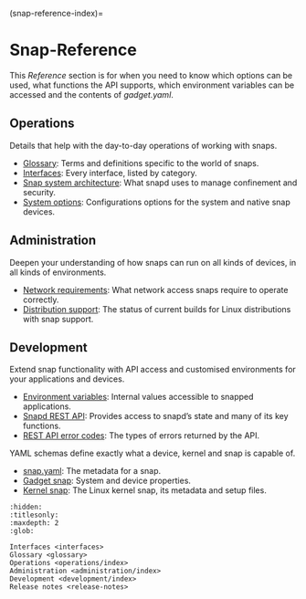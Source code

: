 (snap-reference-index)=
# Snap-Reference

This *Reference* section is for when you need to know which options can be used, what functions the API supports, which environment variables can be accessed and the contents of *gadget.yaml*. 

## Operations

Details that help with the day-to-day operations of working with snaps.

* [Glossary](glossary): Terms and definitions specific to the world of snaps.
* [Interfaces](glossary): Every interface, listed by category.
* [Snap system architecture](/snap-reference/operations/system-architecture): What snapd uses to manage confinement and security. 
* [System options](/snap-reference/operations/system-options): Configurations options for the system and native snap devices.

## Administration

Deepen your understanding of how snaps can run on all kinds of devices, in all kinds of environments.

* [Network requirements](/snap-reference/administration/network-requirements): What network access snaps require to operate correctly.
* [Distribution support](/snap-reference/administration/distribution-support): The status of current builds for Linux distributions with snap support.

## Development

Extend snap functionality with API access and customised environments for your applications and devices.

* [Environment variables](/snap-reference/development/environment-variables): Internal values accessible to snapped applications.
* [Snapd REST API](/snap-reference/development/rest-api/snapd-rest-api): Provides access to snapd’s state and many of its key functions.
* [REST API error codes](/snap-reference/development/rest-api/error-responses): The types of errors returned by the API.

YAML schemas define exactly what a device, kernel and snap is capable of.
   - [snap.yaml](/snap-reference/development/yaml-schemas/the-snap-format): The metadata for a snap.
   - [Gadget snap](/snap-reference/development/yaml-schemas/the-gadget-snap): System and device properties. 
   - [Kernel snap](/snap-reference/development/yaml-schemas/the-kernel-snap): The Linux kernel snap, its metadata and setup files.


```{toctree}
:hidden:
:titlesonly:
:maxdepth: 2
:glob:

Interfaces <interfaces>
Glossary <glossary>
Operations <operations/index>
Administration <administration/index>
Development <development/index>
Release notes <release-notes>
